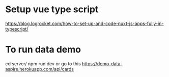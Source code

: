 # Setup vue type script
https://blog.logrocket.com/how-to-set-up-and-code-nuxt-js-apps-fully-in-typescript/

# To run data demo 
cd server/
npm run dev
or go to this https://demo-data-aspire.herokuapp.com/api/cards